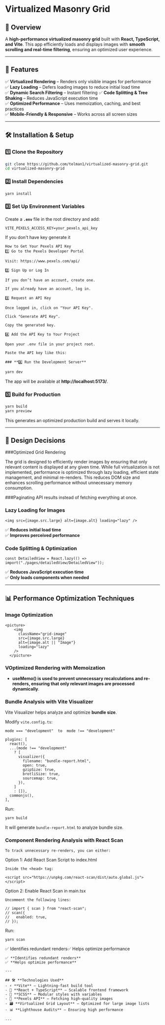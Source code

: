 # Virtualized Masonry Grid  

## 📌 Overview  
A **high-performance virtualized masonry grid** built with **React, TypeScript, and Vite**. This app efficiently loads and displays images with **smooth scrolling and real-time filtering**, ensuring an optimized user experience.

---

## 🚀 Features  
✅ **Virtualized Rendering** – Renders only visible images for performance  
✅ **Lazy Loading** – Defers loading images to reduce initial load time  
✅ **Dynamic Search Filtering** – Instant filtering
✅ **Code Splitting & Tree Shaking** – Reduces JavaScript execution time  
✅ **Optimized Performance** – Uses memoization, caching, and best practices  
✅ **Mobile-Friendly & Responsive** – Works across all screen sizes  

---

## 🛠️ Installation & Setup  

### **1️⃣ Clone the Repository**
```bash
git clone https://github.com/telman1/virtualized-masonry-grid.git
cd virtualized-masonry-grid
```

### **2️⃣ Install Dependencies**
```bash
yarn install
```

### **3️⃣ Set Up Environment Variables**
Create a **`.env`** file in the root directory and add:
```env
VITE_PEXELS_ACCESS_KEY=your_pexels_api_key
```
If you don't have key generate it
```
How to Get Your Pexels API Key
1️⃣ Go to the Pexels Developer Portal

Visit: https://www.pexels.com/api/

2️⃣ Sign Up or Log In

If you don’t have an account, create one.

If you already have an account, log in.

3️⃣ Request an API Key

Once logged in, click on "Your API Key".

Click "Generate API Key".

Copy the generated key.

4️⃣ Add the API Key to Your Project

Open your .env file in your project root.

Paste the API key like this:

### **4️⃣ Run the Development Server**
```
```bash
yarn dev
```
The app will be available at **http://localhost:5173/**.

### **5️⃣ Build for Production**
```bash
yarn build
yarn preview
```
This generates an optimized production build and serves it locally.

---

## 🎨 **Design Decisions**
###Optimized Grid Rendering

The grid is designed to efficiently render images by ensuring that only relevant content is displayed at any given time. While full virtualization is not implemented, performance is optimized through lazy loading, efficient state management, and minimal re-renders. This reduces DOM size and enhances scrolling performance without unnecessary memory consumption.

###Paginating API results instead of fetching everything at once.

### **Lazy Loading for Images**
```tsx
<img src={image.src.large} alt={image.alt} loading="lazy" />
```
✅ **Reduces initial load time**  
✅ **Improves perceived performance**

### **Code Splitting & Optimization**
```tsx
const DetailedView = React.lazy(() => import("./pages/detailedView/DetailedView"));
```
✅ **Reduces JavaScript execution time**  
✅ **Only loads components when needed**

---

## 📊 **Performance Optimization Techniques**
### **Image Optimization**
```tsx
<picture>
    <img
      className="grid-image"
      src={image.src.large}
      alt={image.alt || "Image"}
      loading="lazy"
    />
  </picture>
```
### **VOptimized Rendering with Memoization**
- **useMemo() is used to prevent unnecessary recalculations and re-renders, ensuring that only relevant images are processed dynamically**.

  
### **Bundle Analysis with Vite Visualizer**
Vite Visualizer helps analyze and optimize **bundle size**. 

Modify `vite.config.ts`:
```
mode === "development"  to  mode !== "development"

plugins: [
  react(),
  ...(mode !== "development"
    ? [
      visualizer({
        filename: "bundle-report.html",
        open: true,
        gzipSize: true,
        brotliSize: true,
        sourcemap: true,
      }),
    ]
    : []),
  commonjs(),
],
```
Run:
```bash
yarn build
```
It will generate `bundle-report.html` to analyze bundle size.

### **Component Rendering Analysis with React Scan**
```
To track unnecessary re-renders, you can either:
```
Option 1: Add React Scan Script to index.html
```
Inside the <head> tag:

<script src="https://unpkg.com/react-scan/dist/auto.global.js"></script>
```
Option 2: Enable React Scan in main.tsx
```
Uncomment the following lines:

// import { scan } from "react-scan";
// scan({
//   enabled: true,
// });

```
Run:
```bash
yarn scan
```
✅ Identifies redundant renders✅ Helps optimize performance
```
✅ **Identifies redundant renders**
✅ **Helps optimize performance**

---

## 🛠️ **Technologies Used**
- ⚡ **Vite** – Lightning-fast build tool
- 🏡 **React + TypeScript** – Scalable frontend framework
- 🎨 **SCSS** – Modular styles with variables
- 📸 **Pexels API** – Fetching high-quality images
- 🗃️ **Virtualized Grid Layout** – Optimized for large image lists
- 📊 **Lighthouse Audits** – Ensuring high performance

---


